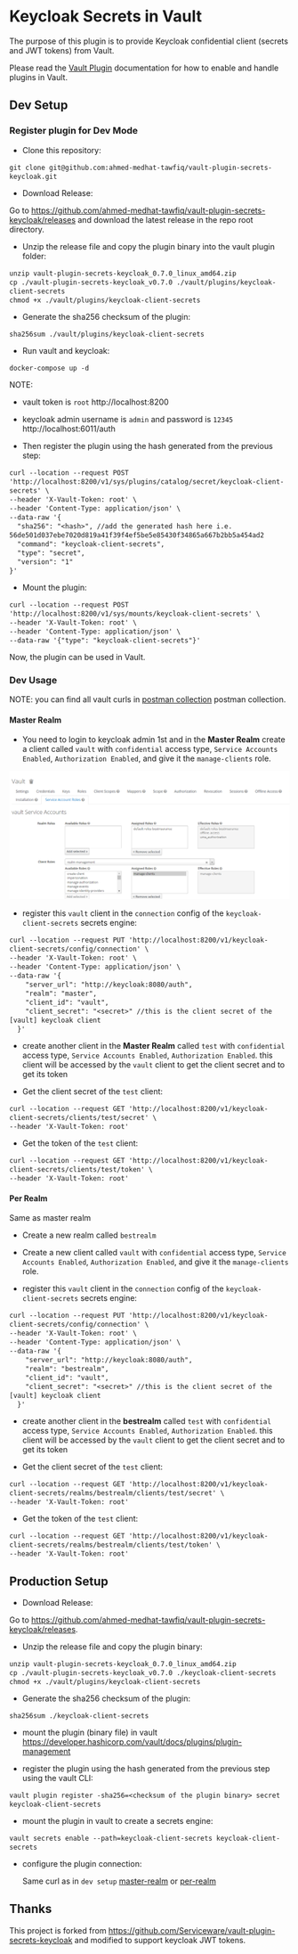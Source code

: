 # Keycloak Secrets in Vault

The purpose of this plugin is to provide Keycloak confidential client (secrets and JWT tokens) from Vault. 

Please read the [Vault Plugin](https://www.vaultproject.io/docs/plugins) documentation for how to enable and handle plugins in Vault.

## Dev Setup

### Register plugin for Dev Mode

- Clone this repository:

```
git clone git@github.com:ahmed-medhat-tawfiq/vault-plugin-secrets-keycloak.git
```

- Download Release:

Go to https://github.com/ahmed-medhat-tawfiq/vault-plugin-secrets-keycloak/releases and download the latest release in the repo root directory.


- Unzip the release file and copy the plugin binary into the vault plugin folder:

```
unzip vault-plugin-secrets-keycloak_0.7.0_linux_amd64.zip
cp ./vault-plugin-secrets-keycloak_v0.7.0 ./vault/plugins/keycloak-client-secrets
chmod +x ./vault/plugins/keycloak-client-secrets
```


- Generate the sha256 checksum of the plugin:

```
sha256sum ./vault/plugins/keycloak-client-secrets
```

- Run vault and keycloak:

```
docker-compose up -d
```

NOTE:
  - vault token is `root` http://localhost:8200
  - keycloak admin username is `admin` and password is `12345` http://localhost:6011/auth


- Then register the plugin using the hash generated from the previous step:

```
curl --location --request POST 'http://localhost:8200/v1/sys/plugins/catalog/secret/keycloak-client-secrets' \
--header 'X-Vault-Token: root' \
--header 'Content-Type: application/json' \
--data-raw '{
  "sha256": "<hash>", //add the generated hash here i.e. 56de501d037ebe7020d819a41f39f4ef5be5e85430f34865a667b2bb5a454ad2
  "command": "keycloak-client-secrets",
  "type": "secret",
  "version": "1"
}'
```

- Mount the plugin:

```
curl --location --request POST 'http://localhost:8200/v1/sys/mounts/keycloak-client-secrets' \
--header 'X-Vault-Token: root' \
--header 'Content-Type: application/json' \
--data-raw '{"type": "keycloak-client-secrets"}'
```

Now, the plugin can be used in Vault.


### Dev Usage

NOTE: you can find all vault curls in [postman collection](Vault-Plugins.postman_collection.json) postman collection.

#### Master Realm

- You need to login to keycloak admin 1st and in the **Master Realm** create a client called `vault` with `confidential` access type, `Service Accounts Enabled`, `Authorization Enabled`, and give it the `manage-clients` role.

![Alt text](image.png)

- register this `vault` client in the `connection` config of the `keycloak-client-secrets` secrets engine:

```
curl --location --request PUT 'http://localhost:8200/v1/keycloak-client-secrets/config/connection' \
--header 'X-Vault-Token: root' \
--header 'Content-Type: application/json' \
--data-raw '{
    "server_url": "http://keycloak:8080/auth",
    "realm": "master",
    "client_id": "vault",
    "client_secret": "<secret>" //this is the client secret of the [vault] keycloak client
  }'
```

- create another client in the **Master Realm** called `test` with `confidential` access type, `Service Accounts Enabled`, `Authorization Enabled`. this client will be accessed by the `vault` client to get the client secret and to get its token

- Get the client secret of the `test` client:

```
curl --location --request GET 'http://localhost:8200/v1/keycloak-client-secrets/clients/test/secret' \
--header 'X-Vault-Token: root'
```

- Get the token of the `test` client:

```
curl --location --request GET 'http://localhost:8200/v1/keycloak-client-secrets/clients/test/token' \
--header 'X-Vault-Token: root'
```


#### Per Realm

Same as master realm

- Create a new realm called `bestrealm` 

- Create a new client called `vault` with `confidential` access type, `Service Accounts Enabled`, `Authorization Enabled`, and give it the `manage-clients` role.

- register this `vault` client in the `connection` config of the `keycloak-client-secrets` secrets engine:

```
curl --location --request PUT 'http://localhost:8200/v1/keycloak-client-secrets/config/connection' \
--header 'X-Vault-Token: root' \
--header 'Content-Type: application/json' \
--data-raw '{
    "server_url": "http://keycloak:8080/auth",
    "realm": "bestrealm",
    "client_id": "vault",
    "client_secret": "<secret>" //this is the client secret of the [vault] keycloak client
  }'
```

- create another client in the **bestrealm** called `test` with `confidential` access type, `Service Accounts Enabled`, `Authorization Enabled`. this client will be accessed by the `vault` client to get the client secret and to get its token

- Get the client secret of the `test` client:

```
curl --location --request GET 'http://localhost:8200/v1/keycloak-client-secrets/realms/bestrealm/clients/test/secret' \
--header 'X-Vault-Token: root'
```

- Get the token of the `test` client:

```
curl --location --request GET 'http://localhost:8200/v1/keycloak-client-secrets/realms/bestrealm/clients/test/token' \
--header 'X-Vault-Token: root'
```


## Production Setup


- Download Release:

Go to https://github.com/ahmed-medhat-tawfiq/vault-plugin-secrets-keycloak/releases.


- Unzip the release file and copy the plugin binary:

```
unzip vault-plugin-secrets-keycloak_0.7.0_linux_amd64.zip
cp ./vault-plugin-secrets-keycloak_v0.7.0 ./keycloak-client-secrets
chmod +x ./vault/plugins/keycloak-client-secrets
```


- Generate the sha256 checksum of the plugin:

```
sha256sum ./keycloak-client-secrets
```

- mount the plugin (binary file) in vault https://developer.hashicorp.com/vault/docs/plugins/plugin-management 

- register the plugin using the hash generated from the previous step using the vault CLI:

```
vault plugin register -sha256=<checksum of the plugin binary> secret keycloak-client-secrets
```

- mount the plugin in vault to create a secrets engine:


```
vault secrets enable --path=keycloak-client-secrets keycloak-client-secrets
```

- configure the plugin connection:
  
   Same curl as in `dev setup` [master-realm](#master-realm) or [per-realm](#per-realm)


## Thanks

This project is forked from https://github.com/Serviceware/vault-plugin-secrets-keycloak and modified to support keycloak JWT tokens.
